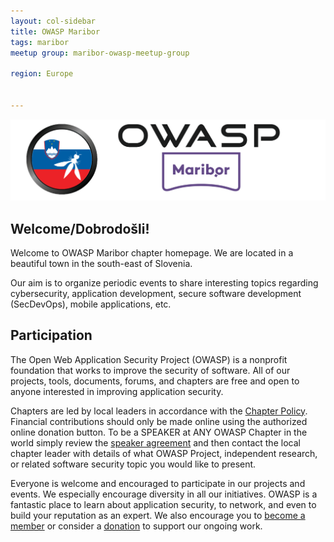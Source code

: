 ```yaml
---
layout: col-sidebar
title: OWASP Maribor
tags: maribor
meetup group: maribor-owasp-meetup-group

region: Europe


---
```


![Maribor Chapter Logo](assets/images/OWASP_Maribor_Chapter.png)

## Welcome/Dobrodošli!

Welcome to OWASP Maribor chapter homepage. We are located in a beautiful town in the south-east of Slovenia.

Our aim is to organize periodic events to share interesting topics regarding cybersecurity, application development, secure software development (SecDevOps), mobile applications, etc.

## Participation

The Open Web Application Security Project (OWASP) is a nonprofit foundation that works to improve the security of software. All of our projects, tools, documents, forums, and chapters are free and open to anyone interested in improving application security.

Chapters are led by local leaders in accordance with the [Chapter Policy](https://owasp.org/www-policy/operational/chapters). Financial contributions should only be made online using the authorized online donation button. To be a SPEAKER at ANY OWASP Chapter in the world simply review the [speaker agreement](https://owasp.org/www-policy/legal/speaker-agreement) and then contact the local chapter leader with details of what OWASP Project, independent research, or related software security topic you would like to present.

Everyone is welcome and encouraged to participate in our projects and events. We especially encourage diversity in all our initiatives. OWASP is a fantastic place to learn about application security, to network, and even to build your reputation as an expert. We also encourage you to [become a member](https://owasp.org/membership) or consider a [donation](https://owasp.org/donate) to support our ongoing work.
